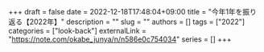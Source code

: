 +++
draft = false
date = 2022-12-18T17:48:04+09:00
title = "今年1年を振り返る【2022年】"
description = ""
slug = ""
authors = []
tags = ["2022"]
categories = ["look-back"]
externalLink = "https://note.com/okabe_junya/n/n586e0c754034"
series = []
+++
